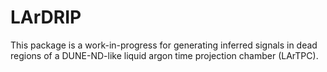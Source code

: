 # LArDRIP
This package is a work-in-progress for generating inferred signals in dead regions of a DUNE-ND-like liquid argon time projection chamber (LArTPC).
